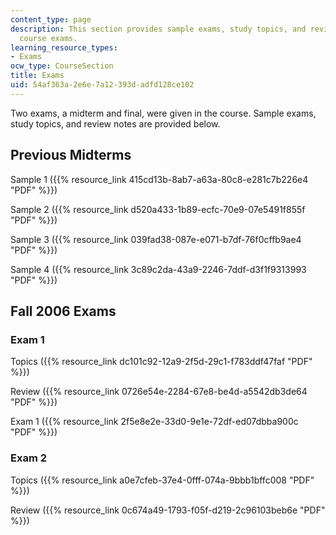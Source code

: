 ```yaml
---
content_type: page
description: This section provides sample exams, study topics, and review notes for
  course exams.
learning_resource_types:
- Exams
ocw_type: CourseSection
title: Exams
uid: 54af363a-2e6e-7a12-393d-adfd128ce102
---
```


Two exams, a midterm and final, were given in the course. Sample exams, study topics, and review notes are provided below.

Previous Midterms
-----------------

Sample 1 ({{% resource_link 415cd13b-8ab7-a63a-80c8-e281c7b226e4 "PDF" %}})

Sample 2 ({{% resource_link d520a433-1b89-ecfc-70e9-07e5491f855f "PDF" %}})

Sample 3 ({{% resource_link 039fad38-087e-e071-b7df-76f0cffb9ae4 "PDF" %}})

Sample 4 ({{% resource_link 3c89c2da-43a9-2246-7ddf-d3f1f9313993 "PDF" %}})

Fall 2006 Exams
---------------

### Exam 1

Topics ({{% resource_link dc101c92-12a9-2f5d-29c1-f783ddf47faf "PDF" %}})

Review ({{% resource_link 0726e54e-2284-67e8-be4d-a5542db3de64 "PDF" %}})

Exam 1 ({{% resource_link 2f5e8e2e-33d0-9e1e-72df-ed07dbba900c "PDF" %}})

### Exam 2

Topics ({{% resource_link a0e7cfeb-37e4-0fff-074a-9bbb1bffc008 "PDF" %}})

Review ({{% resource_link 0c674a49-1793-f05f-d219-2c96103beb6e "PDF" %}})